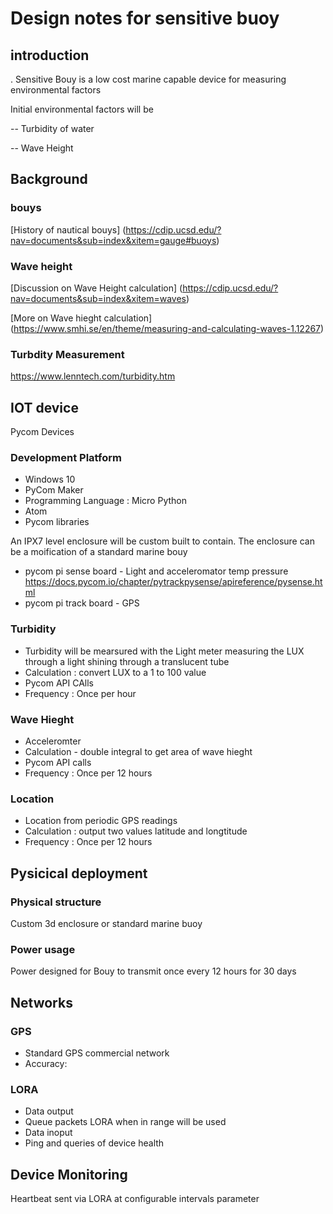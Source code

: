 # Design notes for sensitive buoy

## introduction

. Sensitive Bouy is a low cost marine capable device for measuring environmental factors

Initial environmental factors will be

-- Turbidity of water

-- Wave Height

## Background
### bouys
[History of nautical bouys]
(https://cdip.ucsd.edu/?nav=documents&sub=index&xitem=gauge#buoys)

### Wave height
[Discussion on Wave Height calculation]
(https://cdip.ucsd.edu/?nav=documents&sub=index&xitem=waves)

[More on Wave hieght calculation]
(https://www.smhi.se/en/theme/measuring-and-calculating-waves-1.12267)
### Turbdity Measurement
https://www.lenntech.com/turbidity.htm

## IOT device
Pycom Devices

### Development Platform
* Windows 10
* PyCom Maker
* Programming Language : Micro Python
* Atom
* Pycom libraries

An IPX7 level enclosure will be custom built to contain. The enclosure can be a moification of a standard marine bouy

* pycom pi sense board - Light and acceleromator temp pressure
https://docs.pycom.io/chapter/pytrackpysense/apireference/pysense.html
* pycom pi track board - GPS

### Turbidity
* Turbidity will be mearsured with the Light meter measuring the LUX through a light shining through a translucent tube
* Calculation : convert LUX to a 1 to 100 value
* Pycom API CAlls
* Frequency : Once per hour

### Wave Hieght
* Acceleromter 
* Calculation - double integral to get area of wave hieght
* Pycom API calls
* Frequency : Once per 12 hours


### Location
* Location from periodic GPS readings
* Calculation : output two values latitude and longtitude
* Frequency : Once per 12 hours


## Pysicical deployment
### Physical structure
Custom 3d enclosure or standard marine buoy
### Power usage
Power designed for Bouy to transmit once every 12 hours for 30 days

## Networks

### GPS 
* Standard GPS commercial network
* Accuracy:

### LORA
* Data output
* Queue packets LORA when in range will be used 
* Data inoput
* Ping and queries of device health

## Device Monitoring
Heartbeat sent via LORA at configurable intervals parameter
